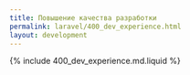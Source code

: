 ```yaml
---
title: Повышение качества разработки
permalink: laravel/400_dev_experience.html
layout: development
---
```


{% include 400_dev_experience.md.liquid %}
